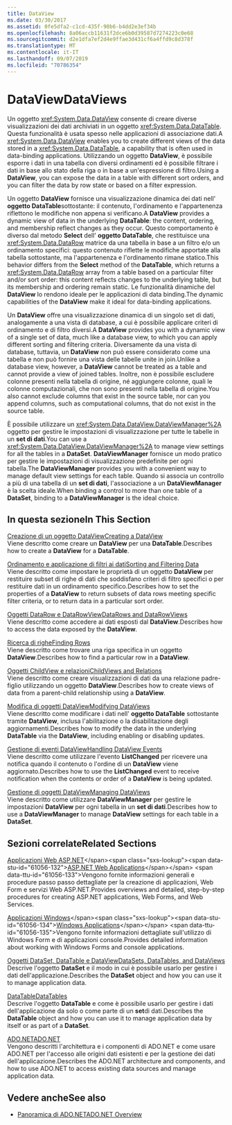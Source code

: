 ```yaml
---
title: DataView
ms.date: 03/30/2017
ms.assetid: 0fe5dfa2-c1cd-435f-90b6-b4dd2e3ef34b
ms.openlocfilehash: 8a06accb11631f2dce6b0d39587d7274223c0e68
ms.sourcegitcommit: d2e1dfa7ef2d4e9ffae3d431cf6a4ffd9c8d378f
ms.translationtype: MT
ms.contentlocale: it-IT
ms.lasthandoff: 09/07/2019
ms.locfileid: "70786354"
---
```

# <a name="dataviews"></a><span data-ttu-id="61056-102">DataView</span><span class="sxs-lookup"><span data-stu-id="61056-102">DataViews</span></span>
<span data-ttu-id="61056-103">Un oggetto <xref:System.Data.DataView> consente di creare diverse visualizzazioni dei dati archiviati in un oggetto <xref:System.Data.DataTable>. Questa funzionalità è usata spesso nelle applicazioni di associazione dati.</span><span class="sxs-lookup"><span data-stu-id="61056-103">A <xref:System.Data.DataView> enables you to create different views of the data stored in a <xref:System.Data.DataTable>, a capability that is often used in data-binding applications.</span></span> <span data-ttu-id="61056-104">Utilizzando un oggetto **DataView**, è possibile esporre i dati in una tabella con diversi ordinamenti ed è possibile filtrare i dati in base allo stato della riga o in base a un'espressione di filtro.</span><span class="sxs-lookup"><span data-stu-id="61056-104">Using a **DataView**, you can expose the data in a table with different sort orders, and you can filter the data by row state or based on a filter expression.</span></span>  
  
 <span data-ttu-id="61056-105">Un oggetto **DataView** fornisce una visualizzazione dinamica dei dati nell' **oggetto DataTable**sottostante: il contenuto, l'ordinamento e l'appartenenza riflettono le modifiche non appena si verificano.</span><span class="sxs-lookup"><span data-stu-id="61056-105">A **DataView** provides a dynamic view of data in the underlying **DataTable**: the content, ordering, and membership reflect changes as they occur.</span></span> <span data-ttu-id="61056-106">Questo comportamento è diverso dal metodo **Select** dell' **oggetto DataTable**, che restituisce una <xref:System.Data.DataRow> matrice da una tabella in base a un filtro e/o un ordinamento specifici: questo contenuto riflette le modifiche apportate alla tabella sottostante, ma l'appartenenza e l'ordinamento rimane statico.</span><span class="sxs-lookup"><span data-stu-id="61056-106">This behavior differs from the **Select** method of the **DataTable**, which returns a <xref:System.Data.DataRow> array from a table based on a particular filter and/or sort order: this content reflects changes to the underlying table, but its membership and ordering remain static.</span></span> <span data-ttu-id="61056-107">Le funzionalità dinamiche del **DataView** lo rendono ideale per le applicazioni di data binding.</span><span class="sxs-lookup"><span data-stu-id="61056-107">The dynamic capabilities of the **DataView** make it ideal for data-binding applications.</span></span>  
  
 <span data-ttu-id="61056-108">Un **DataView** offre una visualizzazione dinamica di un singolo set di dati, analogamente a una vista di database, a cui è possibile applicare criteri di ordinamento e di filtro diversi.</span><span class="sxs-lookup"><span data-stu-id="61056-108">A **DataView** provides you with a dynamic view of a single set of data, much like a database view, to which you can apply different sorting and filtering criteria.</span></span> <span data-ttu-id="61056-109">Diversamente da una vista di database, tuttavia, un **DataView** non può essere considerato come una tabella e non può fornire una vista delle tabelle unite in join.</span><span class="sxs-lookup"><span data-stu-id="61056-109">Unlike a database view, however, a **DataView** cannot be treated as a table and cannot provide a view of joined tables.</span></span> <span data-ttu-id="61056-110">Inoltre, non è possibile escludere colonne presenti nella tabella di origine, né aggiungere colonne, quali le colonne computazionali, che non sono presenti nella tabella di origine.</span><span class="sxs-lookup"><span data-stu-id="61056-110">You also cannot exclude columns that exist in the source table, nor can you append columns, such as computational columns, that do not exist in the source table.</span></span>  
  
 <span data-ttu-id="61056-111">È possibile utilizzare un <xref:System.Data.DataView.DataViewManager%2A> oggetto per gestire le impostazioni di visualizzazione per tutte le tabelle in un **set di dati**.</span><span class="sxs-lookup"><span data-stu-id="61056-111">You can use a <xref:System.Data.DataView.DataViewManager%2A> to manage view settings for all the tables in a **DataSet**.</span></span> <span data-ttu-id="61056-112">**DataViewManager** fornisce un modo pratico per gestire le impostazioni di visualizzazione predefinite per ogni tabella.</span><span class="sxs-lookup"><span data-stu-id="61056-112">The **DataViewManager** provides you with a convenient way to manage default view settings for each table.</span></span> <span data-ttu-id="61056-113">Quando si associa un controllo a più di una tabella di un **set di dati**, l'associazione a un **DataViewManager** è la scelta ideale.</span><span class="sxs-lookup"><span data-stu-id="61056-113">When binding a control to more than one table of a **DataSet**, binding to a **DataViewManager** is the ideal choice.</span></span>  
  
## <a name="in-this-section"></a><span data-ttu-id="61056-114">In questa sezione</span><span class="sxs-lookup"><span data-stu-id="61056-114">In This Section</span></span>  
 [<span data-ttu-id="61056-115">Creazione di un oggetto DataView</span><span class="sxs-lookup"><span data-stu-id="61056-115">Creating a DataView</span></span>](creating-a-dataview.md)  
 <span data-ttu-id="61056-116">Viene descritto come creare un **DataView** per una **DataTable**.</span><span class="sxs-lookup"><span data-stu-id="61056-116">Describes how to create a **DataView** for a **DataTable**.</span></span>  
  
 [<span data-ttu-id="61056-117">Ordinamento e applicazione di filtri ai dati</span><span class="sxs-lookup"><span data-stu-id="61056-117">Sorting and Filtering Data</span></span>](sorting-and-filtering-data.md)  
 <span data-ttu-id="61056-118">Viene descritto come impostare le proprietà di un oggetto **DataView** per restituire subset di righe di dati che soddisfano criteri di filtro specifici o per restituire dati in un ordinamento specifico.</span><span class="sxs-lookup"><span data-stu-id="61056-118">Describes how to set the properties of a **DataView** to return subsets of data rows meeting specific filter criteria, or to return data in a particular sort order.</span></span>  
  
 [<span data-ttu-id="61056-119">Oggetti DataRow e DataRowView</span><span class="sxs-lookup"><span data-stu-id="61056-119">DataRows and DataRowViews</span></span>](datarows-and-datarowviews.md)  
 <span data-ttu-id="61056-120">Viene descritto come accedere ai dati esposti dal **DataView**.</span><span class="sxs-lookup"><span data-stu-id="61056-120">Describes how to access the data exposed by the **DataView**.</span></span>  
  
 [<span data-ttu-id="61056-121">Ricerca di righe</span><span class="sxs-lookup"><span data-stu-id="61056-121">Finding Rows</span></span>](finding-rows.md)  
 <span data-ttu-id="61056-122">Viene descritto come trovare una riga specifica in un oggetto **DataView**.</span><span class="sxs-lookup"><span data-stu-id="61056-122">Describes how to find a particular row in a **DataView**.</span></span>  
  
 [<span data-ttu-id="61056-123">Oggetti ChildView e relazioni</span><span class="sxs-lookup"><span data-stu-id="61056-123">ChildViews and Relations</span></span>](childviews-and-relations.md)  
 <span data-ttu-id="61056-124">Viene descritto come creare visualizzazioni di dati da una relazione padre-figlio utilizzando un oggetto **DataView**.</span><span class="sxs-lookup"><span data-stu-id="61056-124">Describes how to create views of data from a parent-child relationship using a **DataView**.</span></span>  
  
 [<span data-ttu-id="61056-125">Modifica di oggetti DataView</span><span class="sxs-lookup"><span data-stu-id="61056-125">Modifying DataViews</span></span>](modifying-dataviews.md)  
 <span data-ttu-id="61056-126">Viene descritto come modificare i dati nell' **oggetto DataTable** sottostante tramite **DataView**, inclusa l'abilitazione o la disabilitazione degli aggiornamenti.</span><span class="sxs-lookup"><span data-stu-id="61056-126">Describes how to modify the data in the underlying **DataTable** via the **DataView**, including enabling or disabling updates.</span></span>  
  
 [<span data-ttu-id="61056-127">Gestione di eventi DataView</span><span class="sxs-lookup"><span data-stu-id="61056-127">Handling DataView Events</span></span>](handling-dataview-events.md)  
 <span data-ttu-id="61056-128">Viene descritto come utilizzare l'evento **ListChanged** per ricevere una notifica quando il contenuto o l'ordine di un **DataView** viene aggiornato.</span><span class="sxs-lookup"><span data-stu-id="61056-128">Describes how to use the **ListChanged** event to receive notification when the contents or order of a **DataView** is being updated.</span></span>  
  
 [<span data-ttu-id="61056-129">Gestione di oggetti DataView</span><span class="sxs-lookup"><span data-stu-id="61056-129">Managing DataViews</span></span>](managing-dataviews.md)  
 <span data-ttu-id="61056-130">Viene descritto come utilizzare **DataViewManager** per gestire le impostazioni **DataView** per ogni tabella in un **set di dati**.</span><span class="sxs-lookup"><span data-stu-id="61056-130">Describes how to use a **DataViewManager** to manage **DataView** settings for each table in a **DataSet**.</span></span>  
  
## <a name="related-sections"></a><span data-ttu-id="61056-131">Sezioni correlate</span><span class="sxs-lookup"><span data-stu-id="61056-131">Related Sections</span></span>  
 <span data-ttu-id="61056-132">[Applicazioni Web ASP.NET](https://docs.microsoft.com/previous-versions/655cec97(v=vs.100))</span><span class="sxs-lookup"><span data-stu-id="61056-132">[ASP.NET Web Applications](https://docs.microsoft.com/previous-versions/655cec97(v=vs.100))</span></span>  
 <span data-ttu-id="61056-133">Vengono fornite informazioni generali e procedure passo passo dettagliate per la creazione di applicazioni, Web Form e servizi Web ASP.NET.</span><span class="sxs-lookup"><span data-stu-id="61056-133">Provides overviews and detailed, step-by-step procedures for creating ASP.NET applications, Web Forms, and Web Services.</span></span>  
  
 <span data-ttu-id="61056-134">[Applicazioni Windows](https://docs.microsoft.com/previous-versions/ms184421(v=vs.100))</span><span class="sxs-lookup"><span data-stu-id="61056-134">[Windows Applications](https://docs.microsoft.com/previous-versions/ms184421(v=vs.100))</span></span>  
 <span data-ttu-id="61056-135">Vengono fornite informazioni dettagliate sull'utilizzo di Windows Form e di applicazioni console.</span><span class="sxs-lookup"><span data-stu-id="61056-135">Provides detailed information about working with Windows Forms and console applications.</span></span>  
  
 [<span data-ttu-id="61056-136">Oggetti DataSet, DataTable e DataView</span><span class="sxs-lookup"><span data-stu-id="61056-136">DataSets, DataTables, and DataViews</span></span>](index.md)  
 <span data-ttu-id="61056-137">Descrive l'oggetto **DataSet** e il modo in cui è possibile usarlo per gestire i dati dell'applicazione.</span><span class="sxs-lookup"><span data-stu-id="61056-137">Describes the **DataSet** object and how you can use it to manage application data.</span></span>  
  
 [<span data-ttu-id="61056-138">DataTable</span><span class="sxs-lookup"><span data-stu-id="61056-138">DataTables</span></span>](datatables.md)  
 <span data-ttu-id="61056-139">Descrive l'oggetto **DataTable** e come è possibile usarlo per gestire i dati dell'applicazione da solo o come parte di un **set**di dati.</span><span class="sxs-lookup"><span data-stu-id="61056-139">Describes the **DataTable** object and how you can use it to manage application data by itself or as part of a **DataSet**.</span></span>  
  
 [<span data-ttu-id="61056-140">ADO.NET</span><span class="sxs-lookup"><span data-stu-id="61056-140">ADO.NET</span></span>](../index.md)  
 <span data-ttu-id="61056-141">Vengono descritti l'architettura e i componenti di ADO.NET e come usare ADO.NET per l'accesso alle origini dati esistenti e per la gestione dei dati dell'applicazione.</span><span class="sxs-lookup"><span data-stu-id="61056-141">Describes the ADO.NET architecture and components, and how to use ADO.NET to access existing data sources and manage application data.</span></span>  
  
## <a name="see-also"></a><span data-ttu-id="61056-142">Vedere anche</span><span class="sxs-lookup"><span data-stu-id="61056-142">See also</span></span>

- [<span data-ttu-id="61056-143">Panoramica di ADO.NET</span><span class="sxs-lookup"><span data-stu-id="61056-143">ADO.NET Overview</span></span>](../ado-net-overview.md)
